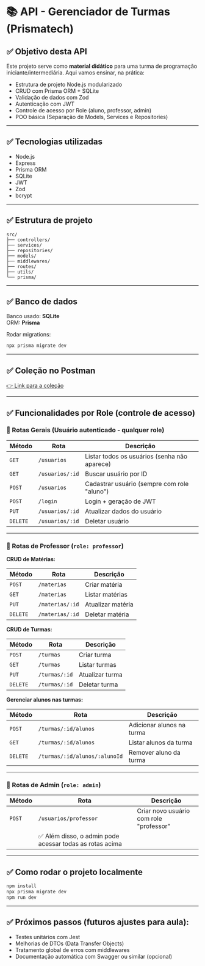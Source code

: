 # 📚 API - Gerenciador de Turmas (Prismatech)

## ✅ Objetivo desta API

Este projeto serve como **material didático** para uma turma de programação iniciante/intermediária. Aqui vamos ensinar, na prática:

- Estrutura de projeto Node.js modularizado
- CRUD com Prisma ORM + SQLite
- Validação de dados com Zod
- Autenticação com JWT
- Controle de acesso por Role (aluno, professor, admin)
- POO básica (Separação de Models, Services e Repositories)

---

## ✅ Tecnologias utilizadas

- Node.js
- Express
- Prisma ORM
- SQLite
- JWT
- Zod
- bcrypt

---

## ✅ Estrutura de projeto

```
src/
├── controllers/
├── services/
├── repositories/
├── models/
├── middlewares/
├── routes/
├── utils/
└── prisma/
```

---

## ✅ Banco de dados

Banco usado: **SQLite**  
ORM: **Prisma**

Rodar migrations:

```bash
npx prisma migrate dev
```

---

## ✅ Coleção no Postman

[👉 Link para a coleção](https://www.postman.com/cryosat-explorer-1990878/workspace/prismatech/collection/38333534-130441d0-fc6c-4e1c-a4d0-c3a347e82a61?action=share&creator=38333534)

---

## ✅ Funcionalidades por Role (controle de acesso)

### 📍 Rotas Gerais (Usuário autenticado - qualquer role)

| Método | Rota | Descrição |
|--|--|--|
| `GET` | `/usuarios` | Listar todos os usuários (senha não aparece) |
| `GET` | `/usuarios/:id` | Buscar usuário por ID |
| `POST` | `/usuarios` | Cadastrar usuário (sempre com role "aluno") |
| `POST` | `/login` | Login + geração de JWT |
| `PUT` | `/usuarios/:id` | Atualizar dados do usuário |
| `DELETE` | `/usuarios/:id` | Deletar usuário |

---

### 📍 Rotas de Professor (`role: professor`)

**CRUD de Matérias:**

| Método | Rota | Descrição |
|--|--|--|
| `POST` | `/materias` | Criar matéria |
| `GET` | `/materias` | Listar matérias |
| `PUT` | `/materias/:id` | Atualizar matéria |
| `DELETE` | `/materias/:id` | Deletar matéria |

**CRUD de Turmas:**

| Método | Rota | Descrição |
|--|--|--|
| `POST` | `/turmas` | Criar turma |
| `GET` | `/turmas` | Listar turmas |
| `PUT` | `/turmas/:id` | Atualizar turma |
| `DELETE` | `/turmas/:id` | Deletar turma |

**Gerenciar alunos nas turmas:**

| Método | Rota | Descrição |
|--|--|--|
| `POST` | `/turmas/:id/alunos` | Adicionar alunos na turma |
| `GET` | `/turmas/:id/alunos` | Listar alunos da turma |
| `DELETE` | `/turmas/:id/alunos/:alunoId` | Remover aluno da turma |

---

### 📍 Rotas de Admin (`role: admin`)

| Método | Rota | Descrição |
|--|--|--|
| `POST` | `/usuarios/professor` | Criar novo usuário com role "professor" |
| | ✅ Além disso, o admin pode acessar todas as rotas acima |

---

## ✅ Como rodar o projeto localmente

```bash
npm install
npx prisma migrate dev
npm run dev
```

---

## ✅ Próximos passos (futuros ajustes para aula):

- Testes unitários com Jest
- Melhorias de DTOs (Data Transfer Objects)
- Tratamento global de erros com middlewares
- Documentação automática com Swagger ou similar (opcional)
